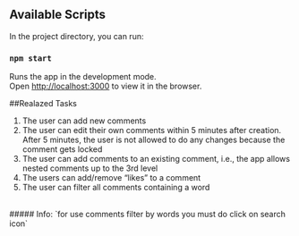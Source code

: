
## Available Scripts

In the project directory, you can run:

### `npm start`

Runs the app in the development mode.\
Open [http://localhost:3000](http://localhost:3000) to view it in the browser.

##Realazed Tasks
1. The user can add new comments
2. The user can edit their own comments within 5 minutes after creation. After 5 minutes, the
user is not allowed to do any changes because the comment gets locked
3. The user can add comments to an existing comment, i.e., the app allows nested
comments up to the 3rd level
4. The users can add/remove “likes” to a comment
5. The user can filter all comments containing a word
<br/>
##### Info: 
`for use comments filter by words you must do click on search icon`